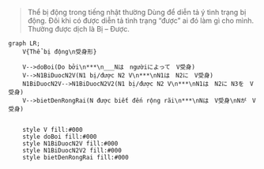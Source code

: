 ﻿>Thể bị động trong tiếng nhật thường Dùng để diễn tả ý tình trạng bị động. Đôi khi có được diễn tả tình trạng “được” ai đó làm gì cho mình. Thường được dịch là Bị – Được.
```mermaid
graph LR;
    V{Thể bị động\n受身形}

    V-->doBoi(Do bởi\n***\n___Nは　ngườiによって　V受身)
    V-->N1BiDuocN2V(N1 bị/được N2 V\n***\nN1は　N2に　V受身)
    N1BiDuocN2V-->N1BiDuocN2V2(N1 bị/được N2 V\n***\nN1は　N2に N3を　V受身)
    V-->bietDenRongRai(N được biết đến rộng rãi\n***\nNは　V受身\nNが　V受身)


    style V fill:#000
    style doBoi fill:#000
    style N1BiDuocN2V fill:#000
    style N1BiDuocN2V2 fill:#000
    style bietDenRongRai fill:#000
```